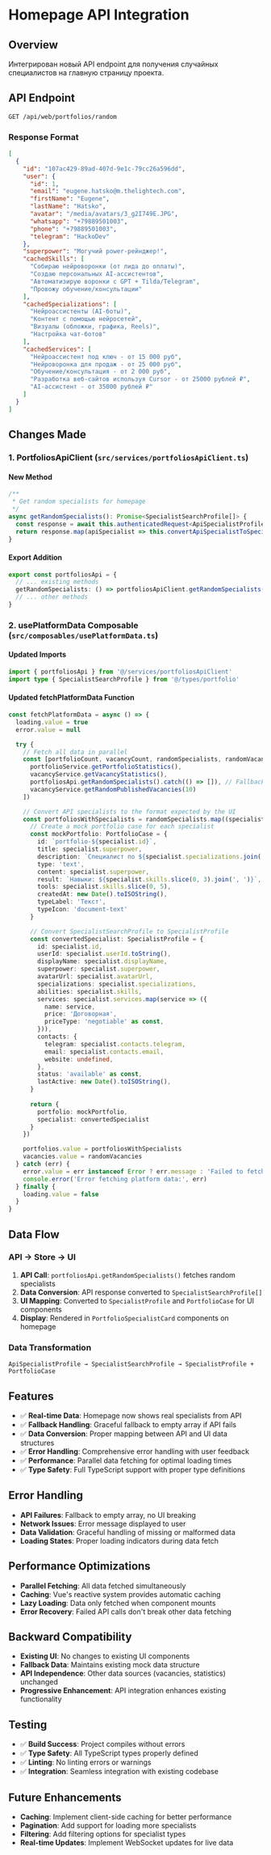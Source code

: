 # Homepage API Integration

## Overview
Интегрирован новый API endpoint для получения случайных специалистов на главную страницу проекта.

## API Endpoint
```
GET /api/web/portfolios/random
```

### Response Format
```json
[
  {
    "id": "107ac429-89ad-407d-9e1c-79cc26a596dd",
    "user": {
      "id": 1,
      "email": "eugene.hatsko@m.thelightech.com",
      "firstName": "Eugene",
      "lastName": "Hatsko",
      "avatar": "/media/avatars/3_g2I749E.JPG",
      "whatsapp": "+79889501003",
      "phone": "+79889501003",
      "telegram": "HackoDev"
    },
    "superpower": "Могучий power-рейнджер!",
    "cachedSkills": [
      "Собираю нейроворонки (от лида до оплаты)",
      "Создаю персональных AI-ассистентов",
      "Автоматизирую воронки с GPT + Tilda/Telegram",
      "Провожу обучение/консультации"
    ],
    "cachedSpecializations": [
      "Нейроассистенты (AI-боты)",
      "Контент с помощью нейросетей",
      "Визуалы (обложки, графика, Reels)",
      "Настройка чат-ботов"
    ],
    "cachedServices": [
      "Нейроассистент под ключ - от 15 000 руб",
      "Нейроворонка для продаж - от 25 000 руб",
      "Обучение/консультация - от 2 000 руб",
      "Разработка веб-сайтов используя Cursor - от 25000 рублей ₽",
      "AI-ассистент - от 35000 рублей ₽"
    ]
  }
]
```

## Changes Made

### 1. PortfoliosApiClient (`src/services/portfoliosApiClient.ts`)

#### New Method
```typescript
/**
 * Get random specialists for homepage
 */
async getRandomSpecialists(): Promise<SpecialistSearchProfile[]> {
  const response = await this.authenticatedRequest<ApiSpecialistProfile[]>('GET', '/api/web/portfolios/random')
  return response.map(apiSpecialist => this.convertApiSpecialistToSpecialist(apiSpecialist))
}
```

#### Export Addition
```typescript
export const portfoliosApi = {
  // ... existing methods
  getRandomSpecialists: () => portfoliosApiClient.getRandomSpecialists(),
  // ... other methods
}
```

### 2. usePlatformData Composable (`src/composables/usePlatformData.ts`)

#### Updated Imports
```typescript
import { portfoliosApi } from '@/services/portfoliosApiClient'
import type { SpecialistSearchProfile } from '@/types/portfolio'
```

#### Updated fetchPlatformData Function
```typescript
const fetchPlatformData = async () => {
  loading.value = true
  error.value = null

  try {
    // Fetch all data in parallel
    const [portfolioCount, vacancyCount, randomSpecialists, randomVacancies] = await Promise.all([
      portfolioService.getPortfolioStatistics(),
      vacancyService.getVacancyStatistics(),
      portfoliosApi.getRandomSpecialists().catch(() => []), // Fallback to empty array if API fails
      vacancyService.getRandomPublishedVacancies(10)
    ])

    // Convert API specialists to the format expected by the UI
    const portfoliosWithSpecialists = randomSpecialists.map((specialist) => {
      // Create a mock portfolio case for each specialist
      const mockPortfolio: PortfolioCase = {
        id: `portfolio-${specialist.id}`,
        title: specialist.superpower,
        description: `Специалист по ${specialist.specializations.join(', ')}`,
        type: 'text',
        content: specialist.superpower,
        result: `Навыки: ${specialist.skills.slice(0, 3).join(', ')}`,
        tools: specialist.skills.slice(0, 5),
        createdAt: new Date().toISOString(),
        typeLabel: 'Текст',
        typeIcon: 'document-text'
      }

      // Convert SpecialistSearchProfile to SpecialistProfile
      const convertedSpecialist: SpecialistProfile = {
        id: specialist.id,
        userId: specialist.userId.toString(),
        displayName: specialist.displayName,
        superpower: specialist.superpower,
        avatarUrl: specialist.avatarUrl,
        specializations: specialist.specializations,
        abilities: specialist.skills,
        services: specialist.services.map(service => ({
          name: service,
          price: 'Договорная',
          priceType: 'negotiable' as const,
        })),
        contacts: {
          telegram: specialist.contacts.telegram,
          email: specialist.contacts.email,
          website: undefined,
        },
        status: 'available' as const,
        lastActive: new Date().toISOString(),
      }
      
      return {
        portfolio: mockPortfolio,
        specialist: convertedSpecialist
      }
    })

    portfolios.value = portfoliosWithSpecialists
    vacancies.value = randomVacancies
  } catch (err) {
    error.value = err instanceof Error ? err.message : 'Failed to fetch platform data'
    console.error('Error fetching platform data:', err)
  } finally {
    loading.value = false
  }
}
```

## Data Flow

### API → Store → UI
1. **API Call**: `portfoliosApi.getRandomSpecialists()` fetches random specialists
2. **Data Conversion**: API response converted to `SpecialistSearchProfile[]`
3. **UI Mapping**: Converted to `SpecialistProfile` and `PortfolioCase` for UI components
4. **Display**: Rendered in `PortfolioSpecialistCard` components on homepage

### Data Transformation
```
ApiSpecialistProfile → SpecialistSearchProfile → SpecialistProfile + PortfolioCase
```

## Features
- ✅ **Real-time Data**: Homepage now shows real specialists from API
- ✅ **Fallback Handling**: Graceful fallback to empty array if API fails
- ✅ **Data Conversion**: Proper mapping between API and UI data structures
- ✅ **Error Handling**: Comprehensive error handling with user feedback
- ✅ **Performance**: Parallel data fetching for optimal loading times
- ✅ **Type Safety**: Full TypeScript support with proper type definitions

## Error Handling
- **API Failures**: Fallback to empty array, no UI breaking
- **Network Issues**: Error message displayed to user
- **Data Validation**: Graceful handling of missing or malformed data
- **Loading States**: Proper loading indicators during data fetch

## Performance Optimizations
- **Parallel Fetching**: All data fetched simultaneously
- **Caching**: Vue's reactive system provides automatic caching
- **Lazy Loading**: Data only fetched when component mounts
- **Error Recovery**: Failed API calls don't break other data fetching

## Backward Compatibility
- **Existing UI**: No changes to existing UI components
- **Fallback Data**: Maintains existing mock data structure
- **API Independence**: Other data sources (vacancies, statistics) unchanged
- **Progressive Enhancement**: API integration enhances existing functionality

## Testing
- ✅ **Build Success**: Project compiles without errors
- ✅ **Type Safety**: All TypeScript types properly defined
- ✅ **Linting**: No linting errors or warnings
- ✅ **Integration**: Seamless integration with existing codebase

## Future Enhancements
- **Caching**: Implement client-side caching for better performance
- **Pagination**: Add support for loading more specialists
- **Filtering**: Add filtering options for specialist types
- **Real-time Updates**: Implement WebSocket updates for live data
